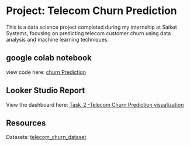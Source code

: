 # Project: Telecom Churn Prediction 
This is a data science project completed during my internship at Saiket Systems, focusing on predicting telecom customer churn using data analysis and machine learning techniques.

## google colab notebook
view code here: [churn Prediction](https://colab.research.google.com/drive/1qza7E2jpii8mKWBUu0lQb8vKgveiTL0K?usp=sharing)

## Looker Studio Report
View the dashboard here: [Task_2 -Telecom Churn Prediction visualization](https://lookerstudio.google.com/reporting/966186d1-d559-49a2-bace-ba0b10a76bce)

## Resources
Datasets: [telecom_churn_dataset](https://drive.google.com/file/d/1PRx4c4gJ8AQmzR1ko6xS2OjwtHykC98O/view?usp=share_link)

